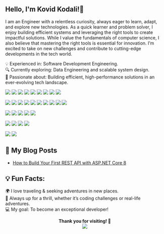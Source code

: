 ## Hello, I'm Kovid Kodali!👋

I am an Engineer with a relentless curiosity, always eager to learn, adapt, and explore new technologies.  As a quick learner and problem solver, I enjoy building efficient systems and leveraging the right tools to create impactful solutions. While I value the fundamentals of computer science, I also believe that mastering the right tools is essential for innovation. I’m excited to take on new challenges and contribute to cutting-edge developments in the tech world.

💡 Experienced in: Software Development Engineering. <br>
🔍 Currently exploring: Data Engineering and scalable system design.<br>
🚀 Passionate about: Building efficient, high-performance solutions in an ever-evolving tech landscape. <br>

<p align="left">
   <!-- Programming Languages -->
   <img src="https://img.shields.io/badge/-C-00599C?logo=c&logoColor=white&style=for-the-badge" />
   <img src="https://img.shields.io/badge/-C++-00599C?logo=c%2B%2B&logoColor=white&style=for-the-badge" />
   <img src="https://img.shields.io/badge/-Java-007396?logo=java&logoColor=white&style=for-the-badge" />
   <img src="https://img.shields.io/badge/-Python-3776AB?logo=python&logoColor=white&style=for-the-badge" />
   <img src="https://img.shields.io/badge/-R-276DC3?logo=r&logoColor=white&style=for-the-badge" />
   <img src="https://img.shields.io/badge/-JavaScript-F7DF1E?logo=javascript&logoColor=black&style=for-the-badge" />
   <img src="https://img.shields.io/badge/-TypeScript-3178C6?logo=typescript&logoColor=white&style=for-the-badge" />
   <img src="https://img.shields.io/badge/-SQL-4479A1?logo=MySQL&logoColor=white&style=for-the-badge" />
   <img src="https://img.shields.io/badge/-C%23-239120?logo=c-sharp&logoColor=white&style=for-the-badge" />
</p>
<p align="left">
   <!-- Programming  -->
   <img src="https://img.shields.io/badge/-C-00599C?logo=c&logoColor=white&style=for-the-badge" />
<img src="https://img.shields.io/badge/-C++-00599C?logo=c%2B%2B&logoColor=white&style=for-the-badge" />
<img src="https://img.shields.io/badge/-Python-3776AB?logo=python&logoColor=white&style=for-the-badge" />
<img src="https://img.shields.io/badge/-SQL-4479A1?logo=postgresql&logoColor=white&style=for-the-badge" />
<img src="https://img.shields.io/badge/-MATLAB-0076A8?logo=mathworks&logoColor=white&style=for-the-badge" />
<img src="https://img.shields.io/badge/-Django-092E20?logo=django&logoColor=white&style=for-the-badge" />
<img src="https://img.shields.io/badge/-JavaScript-F7DF1E?logo=javascript&logoColor=black&style=for-the-badge" />
<img src="https://img.shields.io/badge/-HTML5-E34F26?logo=html5&logoColor=white&style=for-the-badge" />
<img src="https://img.shields.io/badge/-CSS3-1572B6?logo=css3&logoColor=white&style=for-the-badge" />
<img src="https://img.shields.io/badge/-Arduino-00979D?logo=arduino&logoColor=white&style=for-the-badge" />

</p>

<p align="left">
   <!-- Library -->
   <img src="https://img.shields.io/badge/-Seaborn-3776AB?logo=python&logoColor=white&style=for-the-badge" />
<img src="https://img.shields.io/badge/-Pandas-150458?logo=pandas&logoColor=white&style=for-the-badge" />
<img src="https://img.shields.io/badge/-NumPy-013243?logo=numpy&logoColor=white&style=for-the-badge" />
<img src="https://img.shields.io/badge/-CNN-FF6F00?logo=tensorflow&logoColor=white&style=for-the-badge" />
<img src="https://img.shields.io/badge/-KNN-0081CB?logo=scikit-learn&logoColor=white&style=for-the-badge" />

</p>
<p align="left">
   <!-- data Science -->
   <img src="https://img.shields.io/badge/-Power%20BI-F2C811?logo=power%20bi&logoColor=black&style=for-the-badge" />
<img src="https://img.shields.io/badge/-Tableau-E97627?logo=tableau&logoColor=white&style=for-the-badge" />
<img src="https://img.shields.io/badge/-Data%20Science-264653?logo=databricks&logoColor=white&style=for-the-badge" />
<img src="https://img.shields.io/badge/-SAP%20ERP-0FAAFF?logo=sap&logoColor=white&style=for-the-badge" />

</p>
<p align="left">
   <!-- project management -->
   <img src="https://img.shields.io/badge/-JIRA-0052CC?logo=jira&logoColor=white&style=for-the-badge" />
<img src="https://img.shields.io/badge/-Agile-009688?logo=scrumalliance&logoColor=white&style=for-the-badge" />


</p>

## 📖 My Blog Posts
- [How to Build Your First REST API with ASP.NET Core 8](https://medium.com/@valivati.navya555/how-to-build-your-first-rest-api-with-asp-net-core-8-829de8c855dc)

## 💡 Fun Facts: 
🌍 I love traveling & seeking adventures in new places. <br>
🎢 Always up for a thrill, whether it’s coding challenges or real-life adventures. <br>
💻 My goal: To become an exceptional developer! <br>

<p align="center">
   <strong> Thank you for visiting! 🌟 </strong>
   <br>
   <a href="www.linkedin.com/in/kovid48">
      <img src="https://img.shields.io/badge/-LinkedIn-0A66C2?logo=linkedin&logoColor=white&style=for-the-badge" />
   </a>
</p>
